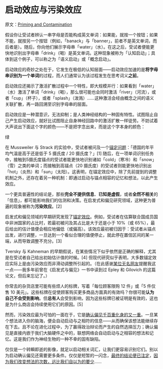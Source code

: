 # 启动效应与污染效应

原文：[Priming and Contamination](https://www.readthesequences.com/Priming-And-Contamination)

假设你让受试者辨认一串字母是否能构成英文单词：如果能，就按一个按钮；如果不能，就按另一个按钮（例如，「banack」与「banner」，前者不是英文单词，而后者是）。随后，你向他们展示字母串「water」（水）。在这之后，受试者便能更快地识别出字母串「drink」（喝）是英文单词。这种现象被称为「认知启动」；具体到这个例子，可以称之为「语义启动」或「概念启动」。

启动效应的奇妙之处在于，它发生在极低的认知层面——启动效应加速的是**将字母串识别为一个单词**的过程，而人们通常认为该过程发生在思考词义**之前**。

启动效应还揭示了激活扩散过程中一个特性，即大规模并行：如果看到「water」（水）激活了单词「drink」（喝），那么很可能也会同时激活「river」（河流），或者「cup」（杯子），或者「splash」（泼溅）……这种激活会经由概念之间的语义关联扩散，再一路回溯至识别字母串的层面。

启动效应是一种潜意识，无法抑制；是人类神经结构的一种固有特性。试图阻止自己产生启动效应，就好比试图阻止自身神经回路中的激活扩散一样徒劳。不妨试着大声说出下面这个字的颜色——不是把字念出来，而是这个字本身的颜色：

绿

在 Mussweiler 与 Strack 的实验中，受试者被问及一个[锚定问题](https://www.readthesequences.com/Anchoring-And-Adjustment)：「德国的年平均气温是高于还是低于 5 摄氏度 / 20 摄氏度？」[1] 随后，在一项单词识别任务中，接触到5摄氏度锚点的受试者能更快地识别诸如「cold」（寒冷）和「snow」（雪）之类的单词；而接触到高锚点（20 摄氏度）的受试者则能更快地识别出「hot」（炎热）和「sun」（太阳）。这表明，在锚定效应中，除了先前提到的调整机制之外，还存在着另一种机制：即通过启动与锚点相容的记忆和想法，以此产生效应。

一个更具普遍性的结论是，那些**完全不提供信息**、**已知是虚假**，或者**全然不相关**的「信息」，都可能影响我们的估测和决策。在启发式和偏见研究领域，这种更为普遍的现象被称为**污染效应**。[2]

启发式和偏见领域的早期研究发现了[锚定效应](https://www.readthesequences.com/Anchoring-And-Adjustment)。例如，受试者在估算联合国成员国中非洲国家的占比时，若最初被问及其占比是大于还是小于 10%（或 65%），最后给出的估计值便会相应地偏低（或偏高）。该效应最初被归因于：受试者从锚点出发，进行调整，一旦达到一个看似合理的值便停止，就此停在置信区间的某一端，从而导致调整不充分。[3]

Tversky 与 Kahneman 的早期假说，在某些情况下似乎依然是正确的解释，尤其是在受试者自己给出初始估计值的时候。[4] 但现代研究似乎表明，大多数锚定效应实际上是由污染效应而非滑动调整所引起的。（在此感谢[某位无名网友](https://www.greaterwrong.com/lw/j7/anchoring_and_adjustment/eza)提醒我这一点——我多年前曾在《启发式与偏见》一书中读到过 Epley 和 Gilovich 的这篇论文，但后来忘记了。）

你常去的杂货店里可能有些烦人的标牌，写着「每位顾客限购 12 件」或「5 件仅售 10 美元」。这些标牌在促使顾客购买更多商品方面真的有效吗？你很可能**认为自己不会受到影响**。但**总有人**会受到影响，因为这些标牌已被证明是有效的，这也是为什么商店会持续使用它们的原因。[5]

然而，污染效应最为可怕的一面在于，它是[确认](https://www.readthesequences.com/Rationalization)[偏见](https://www.readthesequences.com/What-Evidence-Filtered-Evidence)[千](https://www.readthesequences.com/Positive-Bias-Look-Into-The-Dark)[百](https://www.readthesequences.com/Knowing-About-Biases-Can-Hurt-People)[重](https://www.readthesequences.com/The-Third-Alternative)[化身](https://www.greaterwrong.com/lw/il/hindsight_bias/)[的](https://www.readthesequences.com/We-Change-Our-Minds-Less-Often-Than-We-Think)[又](https://www.readthesequences.com/Fake-Causality)[一重](https://www.readthesequences.com/One-Argument-Against-An-Army)。一旦某个想法进入你的脑海，便会自动启动与之相符的信息——从而确保该想法能继续存在下去。且不论在进化过程中，为了赢得政治辩论而产生的自然选择压力；确认偏见是直接内嵌于我们大脑硬件之中的，联想网络会自动启动与之相容的想法和记忆。这是我们作为神经生物的一种不幸的固有缺陷。

仅仅是一个转瞬即逝的影像，就足以启动相关词汇，让我们更容易识别它们。别以为启动确认偏见还需要更多条件。仅仅是短暂的一闪念，[最终的结论便已注定](https://www.readthesequences.com/The-Bottom-Line)，[因为我们改变想法的次数，远比我们自以为的要少](https://www.readthesequences.com/We-Change-Our-Minds-Less-Often-Than-We-Think)……